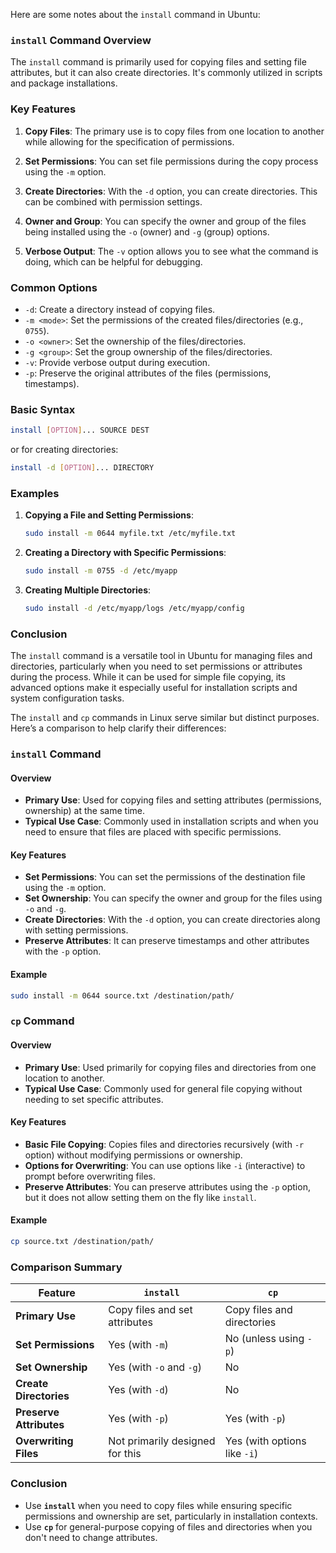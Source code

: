 Here are some notes about the `install` command in Ubuntu:

### `install` Command Overview

The `install` command is primarily used for copying files and setting file attributes, but it can also create directories. It's commonly utilized in scripts and package installations.

### Key Features

1. **Copy Files**: The primary use is to copy files from one location to another while allowing for the specification of permissions.

2. **Set Permissions**: You can set file permissions during the copy process using the `-m` option.

3. **Create Directories**: With the `-d` option, you can create directories. This can be combined with permission settings.

4. **Owner and Group**: You can specify the owner and group of the files being installed using the `-o` (owner) and `-g` (group) options.

5. **Verbose Output**: The `-v` option allows you to see what the command is doing, which can be helpful for debugging.

### Common Options

- `-d`: Create a directory instead of copying files.
- `-m <mode>`: Set the permissions of the created files/directories (e.g., `0755`).
- `-o <owner>`: Set the ownership of the files/directories.
- `-g <group>`: Set the group ownership of the files/directories.
- `-v`: Provide verbose output during execution.
- `-p`: Preserve the original attributes of the files (permissions, timestamps).

### Basic Syntax

```sh
install [OPTION]... SOURCE DEST
```

or for creating directories:

```sh
install -d [OPTION]... DIRECTORY
```

### Examples

1. **Copying a File and Setting Permissions**:
   ```sh
   sudo install -m 0644 myfile.txt /etc/myfile.txt
   ```

2. **Creating a Directory with Specific Permissions**:
   ```sh
   sudo install -m 0755 -d /etc/myapp
   ```

3. **Creating Multiple Directories**:
   ```sh
   sudo install -d /etc/myapp/logs /etc/myapp/config
   ```

### Conclusion

The `install` command is a versatile tool in Ubuntu for managing files and directories, particularly when you need to set permissions or attributes during the process. While it can be used for simple file copying, its advanced options make it especially useful for installation scripts and system configuration tasks.



The `install` and `cp` commands in Linux serve similar but distinct purposes. Here’s a comparison to help clarify their differences:

### `install` Command

#### Overview
- **Primary Use**: Used for copying files and setting attributes (permissions, ownership) at the same time.
- **Typical Use Case**: Commonly used in installation scripts and when you need to ensure that files are placed with specific permissions.

#### Key Features
- **Set Permissions**: You can set the permissions of the destination file using the `-m` option.
- **Set Ownership**: You can specify the owner and group for the files using `-o` and `-g`.
- **Create Directories**: With the `-d` option, you can create directories along with setting permissions.
- **Preserve Attributes**: It can preserve timestamps and other attributes with the `-p` option.

#### Example
```sh
sudo install -m 0644 source.txt /destination/path/
```

### `cp` Command

#### Overview
- **Primary Use**: Used primarily for copying files and directories from one location to another.
- **Typical Use Case**: Commonly used for general file copying without needing to set specific attributes.

#### Key Features
- **Basic File Copying**: Copies files and directories recursively (with `-r` option) without modifying permissions or ownership.
- **Options for Overwriting**: You can use options like `-i` (interactive) to prompt before overwriting files.
- **Preserve Attributes**: You can preserve attributes using the `-p` option, but it does not allow setting them on the fly like `install`.

#### Example
```sh
cp source.txt /destination/path/
```

### Comparison Summary

| Feature            | `install`                          | `cp`                             |
|--------------------|------------------------------------|----------------------------------|
| **Primary Use**    | Copy files and set attributes      | Copy files and directories       |
| **Set Permissions**| Yes (with `-m`)                    | No (unless using `-p`)          |
| **Set Ownership**  | Yes (with `-o` and `-g`)           | No                               |
| **Create Directories** | Yes (with `-d`)               | No                               |
| **Preserve Attributes** | Yes (with `-p`)               | Yes (with `-p`)                 |
| **Overwriting Files** | Not primarily designed for this | Yes (with options like `-i`)    |

### Conclusion

- Use **`install`** when you need to copy files while ensuring specific permissions and ownership are set, particularly in installation contexts.
- Use **`cp`** for general-purpose copying of files and directories when you don't need to change attributes.
